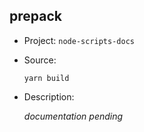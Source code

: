## prepack

-   Project: `node-scripts-docs`
-   Source:

    ```shell
    yarn build
    ```

-   Description:

    _documentation pending_
